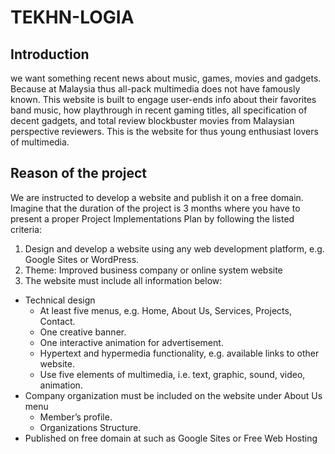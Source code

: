# TEKHN-LOGIA

## Introduction 

we want something recent news about music, games, movies and gadgets. Because at Malaysia thus all-pack multimedia does not have famously known. This website is built to engage user-ends info about their favorites band music, how playthrough in recent gaming titles, all specification of decent gadgets, and total review blockbuster movies from Malaysian perspective reviewers. This is the website for thus young enthusiast lovers of multimedia.

## Reason of the project 

We are instructed to develop a website and publish it on a free domain. Imagine that the duration of the project is 3 months where you have to present a proper Project Implementations Plan by
following the listed criteria:

1. Design and develop a website using any web development platform, e.g. Google Sites or
WordPress.
2. Theme: Improved business company or online system website
3. The website must include all information below:
  - Technical design
    - At least five menus, e.g. Home, About Us, Services, Projects, Contact.
    - One creative banner.
    - One interactive animation for advertisement.
    - Hypertext and hypermedia functionality, e.g. available links to other website.
    - Use five elements of multimedia, i.e. text, graphic, sound, video, animation.
  - Company organization must be included on the website under About Us menu
    - Member’s profile.
    - Organizations Structure.
  - Published on free domain at such as Google Sites or Free Web Hosting
